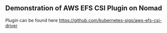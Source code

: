 ## Demonstration of AWS EFS CSI Plugin on Nomad

Plugin can be found here https://github.com/kubernetes-sigs/aws-efs-csi-driver
